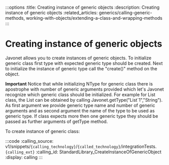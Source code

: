 :::options
:title: Creating instance of generic objects
:description: Creating instance of generic objects
:related_articles: generics/calling-generic-methods, working-with-objects/extending-a-class-and-wrapping-methods
:::

# Creating instance of generic objects

Javonet allows you to create instances of generic objects. To initialize generic class first type with expected generic type should be created. Next to initialize the instance of generic type call the "create()" method on the object.  
  
**Important** Notice that while initializing NType for generic class there is apostrophe with number of generic arguments provided which let's Javonet recognize which generic class should be initialized. For example for List<T> class, the List<Strings> can be obtained by calling Javonet.getType("List`1","String"). As first argument we provide generic type name and number of generic arguments and as second argument the name of the type to be used as generic type. If class expects more then one generic type they should be passed as further arguments of getType method.  
  
To create instance of generic class:  
  
:::code 
:calling_source: v1/snippets/`{calling_technology}`/`{called_technology}`/integrationTests.`{calling_ext}`
:calling_id: StandardLibrary_CreateInstanceOfGenericObject
:display: calling
:::
  
